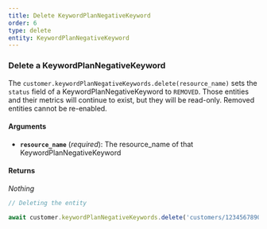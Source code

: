 ```yaml
---
title: Delete KeywordPlanNegativeKeyword
order: 6
type: delete
entity: KeywordPlanNegativeKeyword
---
```


### Delete a KeywordPlanNegativeKeyword

The `customer.keywordPlanNegativeKeywords.delete(resource_name)` sets the `status` field of a KeywordPlanNegativeKeyword to `REMOVED`. Those entities and their metrics will continue to exist, but they will be read-only. Removed entities cannot be re-enabled.

#### Arguments

- **`resource_name`** (_required_): The resource_name of that KeywordPlanNegativeKeyword

#### Returns

_Nothing_

```javascript
// Deleting the entity

await customer.keywordPlanNegativeKeywords.delete('customers/1234567890/keywordPlanNegativeKeywords/123123123')
```
